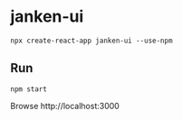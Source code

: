 # janken-ui

```
npx create-react-app janken-ui --use-npm
```

## Run

```
npm start
```

Browse http://localhost:3000


